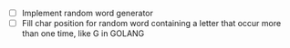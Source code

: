 - [ ] Implement random word generator
- [ ] Fill char position for random word containing a letter that occur more than one time, like G in GOLANG
